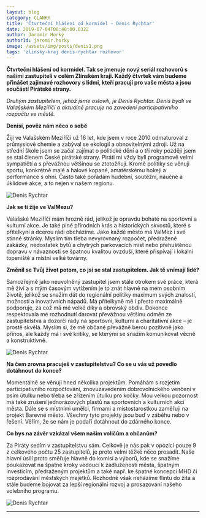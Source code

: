 ```yaml
---
layout: blog
category: CLANKY
title: 'Čtvrteční hlášení od kormidel - Denis Rychtar'
date: 2019-07-04T06:40:00.032Z
author: Jaromír Horký
authorId: jaromir.horky
image: /assets/img/posts/denis1.png   
tags: 'zlinsky-kraj denis-rychtar rozhovor'
---
```

**Čtvrteční hlášení od kormidel. Tak se jmenuje nový seriál rozhovorů s našimi zastupiteli v celém Zlínském kraji. Každý čtvrtek vám budeme přinášet zajímavé rozhovory s lidmi, kteří pracují pro vaše města a jsou součástí Pirátské strany.**

*Druhým zastupitelem, jehož jsme oslovili, je Denis Rychtar. Denis bydlí ve Valašském Meziříčí a aktuálně pracuje na zavedení participativního rozpočtu ve městě.* 

**Denisi, pověz nám něco o sobě**

Žiji ve Valašském Meziříčí už 16 let, kde jsem v roce 2010 odmaturoval z průmyslové chemie a zabýval se ekologií a obnovitelnými zdroji. Už na střední škole jsem se začal zajímat o politické dění a o tři roky později jsem se stal členem České pirátské strany. Piráti mi vždy byli programově velmi sympatičtí a s převážnou většinou se ztotožňuji. Kromě politiky se věnuji sportu, konkrétně malé a halové kopané, amatérskému hokeji a performance s ohni. Často také pořádám hudební, soutěžní, naučné a úklidové akce, a to nejen v našem regionu. 

![Denis Rychtar](https://zlinsky.pirati.cz/assets/img/posts/denis2.jpg)

**Jak se ti žije ve ValMezu?**

Valašské Meziříčí mám hrozně rád, jelikož je opravdu bohaté na sportovní a kulturní akce. Je také plné přírodních krás a historických skvostů, které s přítelkyní a dcerou rádi obcházíme. Jako každé město má ValMez i své stinné stránky. Myslím tím třeba nevyrovnaný rozpočet, předražené zakázky, nedostatek bytů a chytrých parkovacích míst nebo přehuštěnou dopravu v návaznosti se špatnou kvalitou ovzduší, které přispívají i lokální topeniště a místní velké továrny.

**Změnil se Tvůj život potom, co jsi se stal zastupitelem. Jak tě vnímají lidé?**

Samozřejmě jako neuvolněný zastupitel jsem stále otrokem své práce, která mě živí a s mým časovým vytížením je to znát hlavně na mém osobním životě, jelikož se snažím dát do regionální politiky maximum svých znalostí, možností a inovativních nápadů. Má přítelkyně mě i přesto maximálně podporuje, za což má mé velké díky a obrovský obdiv. Dokonce respektovala mé rozhodnutí darovat převážnou většinu odměn ze zastupitelstva a dozorčí rady na sportovní, kulturní a charitativní akce – je prostě skvělá. Myslím si, že mě občané převážně berou pozitivně jako přínos, ale každý má i své kritiky, se kterými se snažím komunikovat věcně a konstruktivně.

![Denis Rychtar](https://zlinsky.pirati.cz/assets/img/posts/denis3.jpg)

**Na čem zrovna pracuješ v zastupitelstvu? Co se u vás už povedlo dotáhnout do konce?**

Momentálně se věnuji hned několika projektům. Pomáhám s rozjetím participativního rozpočtování, znovuzavedením dobrovolnického venčení v psím útulku nebo třeba se zřízením útulku pro kočky. Mou velkou pozornost má také zrušení jednorázových plastů na sportovních a kulturních akcí města. Dále se s místními umělci, firmami a místostarostkou zaměřuji na projekt Barevné město. Všechny tyto projekty jsou buď v záběhu nebo v řešení. Věřím, že se nám je podaří dotáhnout do zdárného konce.

**Co bys na závěr vzkázal všem našim voličům a občanům?**

Za Piráty sedím v zastupitelstvu sám. Celkově je nás pak v opozici pouze 9 z celkového počtu 25 zastupitelů, je proto velmi těžké něco prosadit. Naše hlavní úsilí proto směřuje hlavně do komisí a výborů, kde se snažíme poukazovat na špatné kroky vedoucí k zadluženosti města, špatným investicím, předraženým projektům a také např. ke špatné koncepci MHD či rozprodávání městských majetků. Rozhodně však neházíme flintu do žita a stále budeme bojovat za lepší regionální rozvoj a prosazování našeho volebního programu.

![Denis Rychtar](https://zlinsky.pirati.cz/assets/img/posts/denis4.jpg)

---
